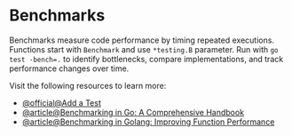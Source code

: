 # Benchmarks

Benchmarks measure code performance by timing repeated executions. Functions start with `Benchmark` and use `*testing.B` parameter. Run with `go test -bench=.` to identify bottlenecks, compare implementations, and track performance changes over time.

Visit the following resources to learn more:

- [@official@Add a Test](https://go.dev/doc/tutorial/add-a-test)
- [@article@Benchmarking in Go: A Comprehensive Handbook](https://betterstack.com/community/guides/scaling-go/golang-benchmarking/)
- [@article@Benchmarking in Golang: Improving Function Performance](https://blog.logrocket.com/benchmarking-golang-improve-function-performance/)